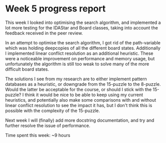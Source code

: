 # Week 5 progress report

This week I looked into optimising the search algorithm, and implemented a lot more testing for the IDAStar and Board classes, taking into account the feedback received in the peer review.

In an attempt to optimise the search algorithm, I got rid of the path-variable which was holding deepcopies of all the different board states. Additionally I implemented linear conflict resolution as an additional heuristic. These were a noticeable improvement on performance and memory usage, but unfortunately the algorithm is still too weak to solve many of the more difficult board states.

The solutions I see from my research are to either implement pattern databases as a heuristic, or downgrade from the 15-puzzle to the 8-puzzle. Would the latter be acceptable for the course, or should I stick with the 15-puzzle? I think it would be nice to be able to keep using my current heuristics, and potentially also make some comparisons with and without linear conflict resolution to see the impact it has, but I don't think this is possible with the complexity of the 15-puzzle.

Next week I will (finally) add more docstring documentation, and try and further resolve the issue of performance.

Time spent this week: ~9 hours
